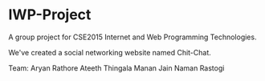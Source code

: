 # IWP-Project

A group project for CSE2015 Internet and Web Programming Technologies.

We've created a social networking website named Chit-Chat.

Team:
Aryan Rathore
Ateeth Thingala
Manan Jain
Naman Rastogi
